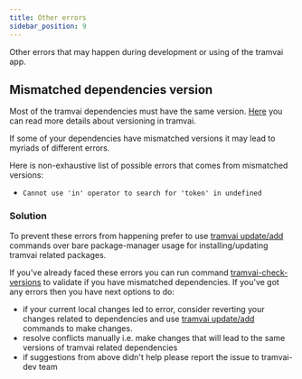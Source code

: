 ```yaml
---
title: Other errors
sidebar_position: 9
---
```


Other errors that may happen during development or using of the tramvai app.

## Mismatched dependencies version

Most of the tramvai dependencies must have the same version. [Here](concepts/versioning.md) you can read more details about versioning in tramvai.

If some of your dependencies have mismatched versions it may lead to myriads of different errors.

Here is non-exhaustive list of possible errors that comes from mismatched versions:

- `Cannot use 'in' operator to search for 'token' in undefined`

### Solution

To prevent these errors from happening prefer to use [tramvai update/add](how-to/tramvai-update.md) commands over bare package-manager usage for installing/updating tramvai related packages.

If you've already faced these errors you can run command [tramvai-check-versions](how-to/tramvai-update.md#checking-tramvai-versions-in-the-app) to validate if you have mismatched dependencies. If you've got any errors then you have next options to do:

- if your current local changes led to error, consider reverting your changes related to dependencies and use [tramvai update/add](how-to/tramvai-update.md) commands to make changes.
- resolve conflicts manually i.e. make changes that will lead to the same versions of tramvai related dependencies
- if suggestions from above didn't help please report the issue to tramvai-dev team
